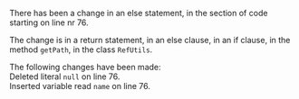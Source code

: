There has been a change in an else statement, in the section of code starting on line nr 76.
  
The change is in a return statement, in an else clause, in an if clause, in the method ```getPath```, in the class ```RefUtils```.
  
The following changes have been made:  
Deleted literal ```null``` on line 76.  
Inserted variable read ```name``` on line 76.  
